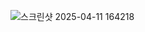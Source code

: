 ![스크린샷 2025-04-11 164218](https://github.com/user-attachments/assets/4dce9a0c-0d0f-4716-a155-74855139cea7)
